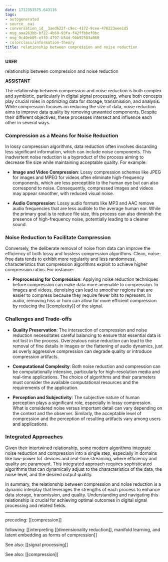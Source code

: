 ```yaml
---
date: 1712353575.643116
tags:
- autogenerated
- source__oai
- conversation_id__3aed622f-c9ec-4172-9cee-476223eee1d5
- msg_aaa263bb-bf22-4b69-93fa-f42ffbbef0bc
- msg_9c40eb05-e3f0-4797-b54d-9bb92503a060
- colorclass/information-theory
title: relationship between compression and noise reduction
---
```


**USER**

relationship between compression and noise reduction


**ASSISTANT**

The relationship between compression and noise reduction is both complex and symbiotic, particularly in digital signal processing, where both concepts play crucial roles in optimizing data for storage, transmission, and analysis. While compression focuses on reducing the size of data, noise reduction aims to improve data quality by removing unwanted components. Despite their different objectives, these processes intersect and influence each other in several ways.

### Compression as a Means for Noise Reduction

In lossy compression algorithms, data reduction often involves discarding less significant information, which can include noise components. This inadvertent noise reduction is a byproduct of the process aiming to decrease file size while maintaining acceptable quality. For example:

- **Image and Video Compression**: Lossy compression schemes like JPEG for images and MPEG for videos often eliminate high-frequency components, which are less perceptible to the human eye but can also correspond to noise. Consequently, compressed images and videos may appear smoother, with reduced visual noise.
  
- **Audio Compression**: Lossy audio formats like MP3 and AAC remove audio frequencies that are less audible to the average human ear. While the primary goal is to reduce file size, this process can also diminish the presence of high-frequency noise, potentially leading to a cleaner sound.

### Noise Reduction to Facilitate Compression

Conversely, the deliberate removal of noise from data can improve the efficiency of both lossy and lossless compression algorithms. Clean, noise-free data tends to exhibit more regularity and less randomness, characteristics that compression algorithms exploit to achieve higher compression ratios. For instance:

- **Preprocessing for Compression**: Applying noise reduction techniques before compression can make data more amenable to compression. In images and videos, denoising can lead to smoother regions that are easier to compress because they require fewer bits to represent. In audio, removing hiss or hum can allow for more efficient compression by reducing the [[complexity]] of the signal.

### Challenges and Trade-offs

- **Quality Preservation**: The intersection of compression and noise reduction necessitates careful balancing to ensure that essential data is not lost in the process. Overzealous noise reduction can lead to the removal of fine details in images or the flattening of audio dynamics, just as overly aggressive compression can degrade quality or introduce compression artifacts.

- **Computational Complexity**: Both noise reduction and compression can be computationally intensive, particularly for high-resolution media and real-time applications. The choice of algorithms and their parameters must consider the available computational resources and the requirements of the application.

- **Perception and Subjectivity**: The subjective nature of human perception plays a significant role, especially in lossy compression. What is considered noise versus important detail can vary depending on the context and the observer. Similarly, the acceptable level of compression and the perception of resulting artifacts vary among users and applications.

### Integrated Approaches

Given their intertwined relationship, some modern algorithms integrate noise reduction and compression into a single step, especially in domains like low-power IoT devices and real-time streaming, where efficiency and quality are paramount. This integrated approach requires sophisticated algorithms that can dynamically adjust to the characteristics of the data, the noise level, and the desired output quality.

In summary, the relationship between compression and noise reduction is a dynamic interplay that leverages the strengths of each process to enhance data storage, transmission, and quality. Understanding and navigating this relationship is crucial for achieving optimal outcomes in digital signal processing and related fields.


---

preceding: [[compression]]  


following: [[interpreting [[dimensionality reduction]], manifold learning, and latent embedding as forms of compression]]

See also: [[signal processing]]


See also: [[compression]]